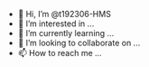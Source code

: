 - 👋 Hi, I’m @t192306-HMS
- 👀 I’m interested in ...
- 🌱 I’m currently learning ...
- 💞️ I’m looking to collaborate on ...
- 📫 How to reach me ...

<!---
t192306-HMS/t192306-HMS is a ✨ special ✨ repository because its `README.md` (this file) appears on your GitHub profile.
You can click the Preview link to take a look at your changes.
--->

